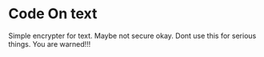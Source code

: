 # Code On text
Simple encrypter for text.
Maybe not secure okay.
Dont use this for serious things.
You are warned!!!
